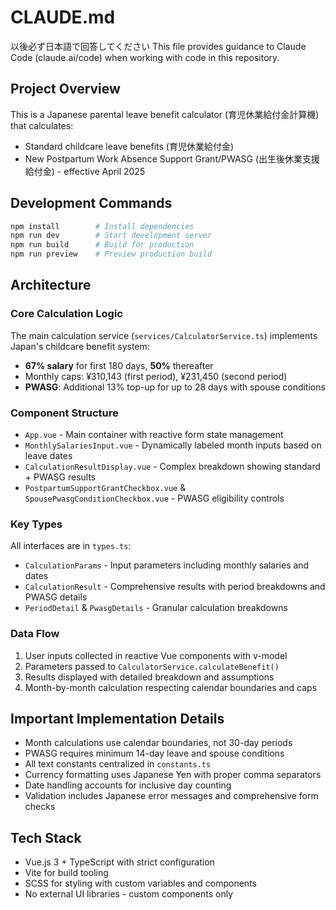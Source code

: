 # CLAUDE.md
以後必ず日本語で回答してください
This file provides guidance to Claude Code (claude.ai/code) when working with code in this repository.

## Project Overview

This is a Japanese parental leave benefit calculator (育児休業給付金計算機) that calculates:
- Standard childcare leave benefits (育児休業給付金)
- New Postpartum Work Absence Support Grant/PWASG (出生後休業支援給付金) - effective April 2025

## Development Commands

```bash
npm install        # Install dependencies
npm run dev        # Start development server
npm run build      # Build for production
npm run preview    # Preview production build
```

## Architecture

### Core Calculation Logic
The main calculation service (`services/CalculatorService.ts`) implements Japan's childcare benefit system:
- **67% salary** for first 180 days, **50%** thereafter
- Monthly caps: ¥310,143 (first period), ¥231,450 (second period)  
- **PWASG**: Additional 13% top-up for up to 28 days with spouse conditions

### Component Structure
- `App.vue` - Main container with reactive form state management
- `MonthlySalariesInput.vue` - Dynamically labeled month inputs based on leave dates
- `CalculationResultDisplay.vue` - Complex breakdown showing standard + PWASG results
- `PostpartumSupportGrantCheckbox.vue` & `SpousePwasgConditionCheckbox.vue` - PWASG eligibility controls

### Key Types
All interfaces are in `types.ts`:
- `CalculationParams` - Input parameters including monthly salaries and dates
- `CalculationResult` - Comprehensive results with period breakdowns and PWASG details
- `PeriodDetail` & `PwasgDetails` - Granular calculation breakdowns

### Data Flow
1. User inputs collected in reactive Vue components with v-model
2. Parameters passed to `CalculatorService.calculateBenefit()`
3. Results displayed with detailed breakdown and assumptions
4. Month-by-month calculation respecting calendar boundaries and caps

## Important Implementation Details

- Month calculations use calendar boundaries, not 30-day periods
- PWASG requires minimum 14-day leave and spouse conditions 
- All text constants centralized in `constants.ts`
- Currency formatting uses Japanese Yen with proper comma separators
- Date handling accounts for inclusive day counting
- Validation includes Japanese error messages and comprehensive form checks

## Tech Stack
- Vue.js 3 + TypeScript with strict configuration
- Vite for build tooling
- SCSS for styling with custom variables and components
- No external UI libraries - custom components only